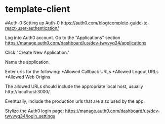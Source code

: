 # template-client

#Auth-0
Setting up Auth-0
https://auth0.com/blog/complete-guide-to-react-user-authentication/

Log into Auth0 account.
Go to the "Applications" section  
https://manage.auth0.com/dashboard/us/dev-twvvyq34/applications

Click "Create New Application."

Name the application.

Enter urls for the following:
*Allowed Callback URLs
*Allowed Logout URLs
\*Allowed Web Origins

The allowed URLs should include the appropriate local host, usually http://localhost:3000/.

Eventually, include the production urls that are also used by the app.

Stylize the Auth0 login page: https://manage.auth0.com/dashboard/us/dev-twvvyq34/login_settings
